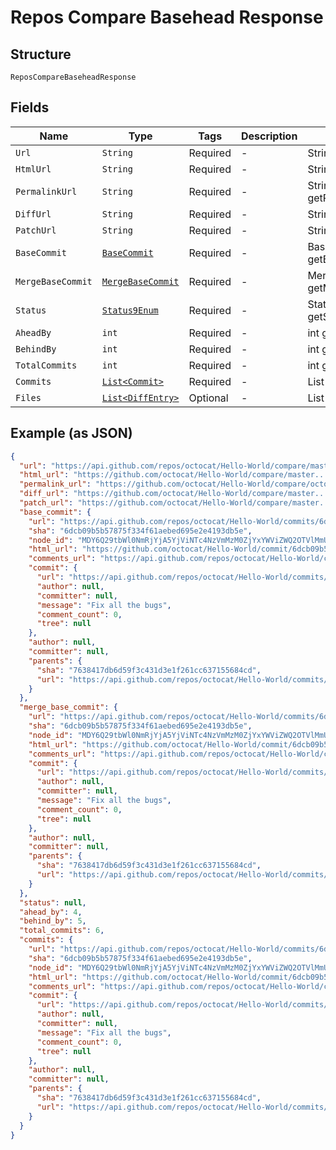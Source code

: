 
# Repos Compare Basehead Response

## Structure

`ReposCompareBaseheadResponse`

## Fields

| Name | Type | Tags | Description | Getter | Setter |
|  --- | --- | --- | --- | --- | --- |
| `Url` | `String` | Required | - | String getUrl() | setUrl(String url) |
| `HtmlUrl` | `String` | Required | - | String getHtmlUrl() | setHtmlUrl(String htmlUrl) |
| `PermalinkUrl` | `String` | Required | - | String getPermalinkUrl() | setPermalinkUrl(String permalinkUrl) |
| `DiffUrl` | `String` | Required | - | String getDiffUrl() | setDiffUrl(String diffUrl) |
| `PatchUrl` | `String` | Required | - | String getPatchUrl() | setPatchUrl(String patchUrl) |
| `BaseCommit` | [`BaseCommit`](../../doc/models/base-commit.md) | Required | - | BaseCommit getBaseCommit() | setBaseCommit(BaseCommit baseCommit) |
| `MergeBaseCommit` | [`MergeBaseCommit`](../../doc/models/merge-base-commit.md) | Required | - | MergeBaseCommit getMergeBaseCommit() | setMergeBaseCommit(MergeBaseCommit mergeBaseCommit) |
| `Status` | [`Status9Enum`](../../doc/models/status-9-enum.md) | Required | - | Status9Enum getStatus() | setStatus(Status9Enum status) |
| `AheadBy` | `int` | Required | - | int getAheadBy() | setAheadBy(int aheadBy) |
| `BehindBy` | `int` | Required | - | int getBehindBy() | setBehindBy(int behindBy) |
| `TotalCommits` | `int` | Required | - | int getTotalCommits() | setTotalCommits(int totalCommits) |
| `Commits` | [`List<Commit>`](../../doc/models/commit.md) | Required | - | List<Commit> getCommits() | setCommits(List<Commit> commits) |
| `Files` | [`List<DiffEntry>`](../../doc/models/diff-entry.md) | Optional | - | List<DiffEntry> getFiles() | setFiles(List<DiffEntry> files) |

## Example (as JSON)

```json
{
  "url": "https://api.github.com/repos/octocat/Hello-World/compare/master...topic",
  "html_url": "https://github.com/octocat/Hello-World/compare/master...topic",
  "permalink_url": "https://github.com/octocat/Hello-World/compare/octocat:bbcd538c8e72b8c175046e27cc8f907076331401...octocat:0328041d1152db8ae77652d1618a02e57f745f17",
  "diff_url": "https://github.com/octocat/Hello-World/compare/master...topic.diff",
  "patch_url": "https://github.com/octocat/Hello-World/compare/master...topic.patch",
  "base_commit": {
    "url": "https://api.github.com/repos/octocat/Hello-World/commits/6dcb09b5b57875f334f61aebed695e2e4193db5e",
    "sha": "6dcb09b5b57875f334f61aebed695e2e4193db5e",
    "node_id": "MDY6Q29tbWl0NmRjYjA5YjViNTc4NzVmMzM0ZjYxYWViZWQ2OTVlMmU0MTkzZGI1ZQ==",
    "html_url": "https://github.com/octocat/Hello-World/commit/6dcb09b5b57875f334f61aebed695e2e4193db5e",
    "comments_url": "https://api.github.com/repos/octocat/Hello-World/commits/6dcb09b5b57875f334f61aebed695e2e4193db5e/comments",
    "commit": {
      "url": "https://api.github.com/repos/octocat/Hello-World/commits/6dcb09b5b57875f334f61aebed695e2e4193db5e",
      "author": null,
      "committer": null,
      "message": "Fix all the bugs",
      "comment_count": 0,
      "tree": null
    },
    "author": null,
    "committer": null,
    "parents": {
      "sha": "7638417db6d59f3c431d3e1f261cc637155684cd",
      "url": "https://api.github.com/repos/octocat/Hello-World/commits/7638417db6d59f3c431d3e1f261cc637155684cd"
    }
  },
  "merge_base_commit": {
    "url": "https://api.github.com/repos/octocat/Hello-World/commits/6dcb09b5b57875f334f61aebed695e2e4193db5e",
    "sha": "6dcb09b5b57875f334f61aebed695e2e4193db5e",
    "node_id": "MDY6Q29tbWl0NmRjYjA5YjViNTc4NzVmMzM0ZjYxYWViZWQ2OTVlMmU0MTkzZGI1ZQ==",
    "html_url": "https://github.com/octocat/Hello-World/commit/6dcb09b5b57875f334f61aebed695e2e4193db5e",
    "comments_url": "https://api.github.com/repos/octocat/Hello-World/commits/6dcb09b5b57875f334f61aebed695e2e4193db5e/comments",
    "commit": {
      "url": "https://api.github.com/repos/octocat/Hello-World/commits/6dcb09b5b57875f334f61aebed695e2e4193db5e",
      "author": null,
      "committer": null,
      "message": "Fix all the bugs",
      "comment_count": 0,
      "tree": null
    },
    "author": null,
    "committer": null,
    "parents": {
      "sha": "7638417db6d59f3c431d3e1f261cc637155684cd",
      "url": "https://api.github.com/repos/octocat/Hello-World/commits/7638417db6d59f3c431d3e1f261cc637155684cd"
    }
  },
  "status": null,
  "ahead_by": 4,
  "behind_by": 5,
  "total_commits": 6,
  "commits": {
    "url": "https://api.github.com/repos/octocat/Hello-World/commits/6dcb09b5b57875f334f61aebed695e2e4193db5e",
    "sha": "6dcb09b5b57875f334f61aebed695e2e4193db5e",
    "node_id": "MDY6Q29tbWl0NmRjYjA5YjViNTc4NzVmMzM0ZjYxYWViZWQ2OTVlMmU0MTkzZGI1ZQ==",
    "html_url": "https://github.com/octocat/Hello-World/commit/6dcb09b5b57875f334f61aebed695e2e4193db5e",
    "comments_url": "https://api.github.com/repos/octocat/Hello-World/commits/6dcb09b5b57875f334f61aebed695e2e4193db5e/comments",
    "commit": {
      "url": "https://api.github.com/repos/octocat/Hello-World/commits/6dcb09b5b57875f334f61aebed695e2e4193db5e",
      "author": null,
      "committer": null,
      "message": "Fix all the bugs",
      "comment_count": 0,
      "tree": null
    },
    "author": null,
    "committer": null,
    "parents": {
      "sha": "7638417db6d59f3c431d3e1f261cc637155684cd",
      "url": "https://api.github.com/repos/octocat/Hello-World/commits/7638417db6d59f3c431d3e1f261cc637155684cd"
    }
  }
}
```

